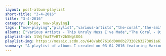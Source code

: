 ```yaml
---
layout: post-album-playlist
short-title: "3-4-2016"
title: "3-4-2016"
category: [blog, now-playing]
tags: ["now-playing","playlist","various-artists","the-coral","the-smiths","elvis-depressedly","blonde-redhead","nada-surf","joy-division","los-van-van","shawn-lee's-ping-pong-orchestra","kendrick-lamar","m.-ward"]
albums: ["Various Artists - This Unruly Mess I've Made","The Coral - Distance Inbetween","The Smiths - Strangeways, Here We Come","Elvis Depressedly - Disgraceland / Goner","Blonde Redhead - Melody of Certain Damaged Lemons","Nada Surf - You Know Who You Are","Joy Division - Substance","Los Van Van - Grandes Exitos, Juan Formell Y Los Van Van","Shawn Lee's Ping Pong Orchestra - Voices and Choices","Kendrick Lamar - untitled unmastered.","M. Ward - More Rain"]
playlist-id: 1lWjfmaTPvBTr2b5NgtOO4
playlist-img: https://mosaic.scdn.co/640/ab67616d0000b273202b3273891a6152f9078bedab67616d0000b2733d63bb5a593e17d92f1c7d76ab67616d0000b27351245bae78fd3afa47e90453ab67616d0000b2736d965be72ad1bceb7f2bd089
summary: "A playlist of albums I created on 03-04-2016 featuring Various Artists, The Coral, The Smiths, Elvis Depressedly, Blonde Redhead, Nada Surf, Joy Division, Los Van Van, Shawn Lee's Ping Pong Orchestra, Kendrick Lamar, and M. Ward"
---
```

